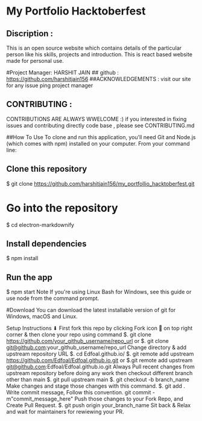 # My Portfolio Hacktoberfest 
## Discription :
This is an open source website which contains details of the particular person like his skills, projects and introduction. This is react based website made for personal use.

#Project Manager: HARSHIT JAIN 
      ## github : https://github.com/harshitjain156
##ACKNOWLEDGEMENTS :
visit our site
for any issue ping project manager

## CONTRIBUTING :
CONTRIBUTIONS ARE ALWAYS WWELCOME :)
if you interested in fixing issues and contributing directly code base , please see CONTRIBUTING.md

##How To Use
To clone and run this application, you'll need Git and Node.js (which comes with npm) installed on your computer. From your command line:

## Clone this repository
$ git clone https://github.com/harshitjain156/my_portfollio_hacktoberfest.git
# Go into the repository
$ cd electron-markdownify

## Install dependencies
$ npm install

## Run the app
$ npm start
Note If you're using Linux Bash for Windows, see this guide or use node from the command prompt.

#Download
You can download the latest installable version of git for Windows, macOS and Linux.

Setup Instructions ⬇
First fork this repo by clicking Fork icon 🍴 on top right corner & then clone your repo using command
$. git clone https://github.com/your_github_username/repo_url
or
$. git clone git@github.com:your_github_username/repo_url
Change directory & add upstream repository URL
$. cd Edfoal.github.io/
$. git remote add upstream https://github.com/Edfoal/Edfoal.github.io.git
or
$.git remote add upstream git@github.com:Edfoal/Edfoal.github.io.git
Always Pull recent changes from upstream repository before doing any work then checkout different branch other than main
$. git pull upstream main
$. git checkout -b branch_name
Make changes and stage those changes with this command.
$. git add .
Write commit message, Follow this convention.
git commit -m"commit_message_here"
Push those changes to your Fork Repo, and Create Pull Request.
$. git push origin your_branch_name
Sit back & Relax and wait for maintainers for rewiewing your PR.

